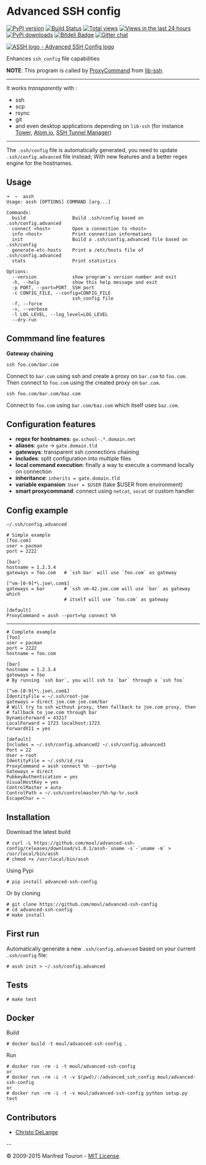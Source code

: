 Advanced SSH config
===================

[![PyPI version](https://badge.fury.io/py/advanced-ssh-config.svg)](http://badge.fury.io/py/advanced-ssh-config)
[![Build Status](https://travis-ci.org/moul/advanced-ssh-config.svg?branch=develop)](https://travis-ci.org/moul/advanced-ssh-config)
[![Total views](https://sourcegraph.com/api/repos/github.com/moul/advanced-ssh-config/counters/views.png)](https://sourcegraph.com/github.com/moul/advanced-ssh-config)
[![Views in the last 24 hours](https://sourcegraph.com/api/repos/github.com/moul/advanced-ssh-config/counters/views-24h.png)](https://sourcegraph.com/github.com/moul/advanced-ssh-config)
[![PyPi downloads](https://pypip.in/d/advanced-ssh-config/badge.svg)](https://crate.io/packages/advanced-ssh-config/)
[![Bitdeli Badge](https://d2weczhvl823v0.cloudfront.net/moul/advanced-ssh-config/trend.png)](https://bitdeli.com/free "Bitdeli Badge")
[![Gitter chat](https://badges.gitter.im/moul/advanced-ssh-config.svg)](https://gitter.im/moul/advanced-ssh-config)


[![ASSH logo - Advanced SSH Config logo](https://raw.githubusercontent.com/moul/advanced-ssh-config/develop/assets/assh.jpg)](https://github.com/moul/advanced-ssh-config)

Enhances `ssh_config` file capabilities

**NOTE**: This program is called by [ProxyCommand](http://en.wikibooks.org/wiki/OpenSSH/Cookbook/Proxies_and_Jump_Hosts#ProxyCommand_with_Netcat) from [lib-ssh](https://www.libssh.org).

---

It works *transparently* with :

- ssh
- scp
- rsync
- git
- and even desktop applications depending on `lib-ssh` (for instance [Tower](http://www.git-tower.com), [Atom.io](https://atom.io), [SSH Tunnel Manager](http://projects.tynsoe.org/fr/stm/))

---

The `.ssh/config` file is automatically generated, you need to update
`.ssh/config.advanced` file instead;
With new features and a better regex engine for the hostnames.

Usage
-----

    ➜  ~  assh
    Usage: assh [OPTIONS] COMMAND [arg...]

    Commands:
      build                 Build .ssh/config based on .ssh/config.advanced
      connect <host>        Open a connection to <host>
      info <host>           Print connection informations
      init                  Build a .ssh/config.advanced file based on .ssh/config
      generate-etc-hosts    Print a /etc/hosts file of .ssh/config.advanced
      stats                 Print statistics

    Options:
      --version             show program's version number and exit
      -h, --help            show this help message and exit
      -p PORT, --port=PORT  SSH port
      -c CONFIG_FILE, --config=CONFIG_FILE
                            ssh_config file
      -f, --force
      -v, --verbose
      -l LOG_LEVEL, --log_level=LOG_LEVEL
      --dry-run

Commmand line features
----------------------

**Gateway chaining**

    ssh foo.com/bar.com

Connect to `bar.com` using ssh and create a proxy on `bar.com` to `foo.com`. Then connect to `foo.com` using the created proxy on `bar.com`.

    ssh foo.com/bar.com/baz.com

Connect to `foo.com` using `bar.com/baz.com` which itself uses `baz.com`.

Configuration features
----------------------

- **regex for hostnames**: `gw.school-.*.domain.net`
- **aliases**: `gate` -> `gate.domain.tld`
- **gateways**: transparent ssh connections chaining
- **includes**: split configuration into multiple files
- **local command execution**: finally a way to execute a command locally on connection
- **inheritance**: `inherits = gate.domain.tld`
- **variable expansion**: `User = $USER` (take $USER from environment)
- **smart proxycommand**: connect using `netcat`, `socat` or custom handler

Config example
--------------

`~/.ssh/config.advanced`

    # Simple example
    [foo.com]
    user = pacman
    port = 2222

    [bar]
    hostname = 1.2.3.4
    gateways = foo.com   # `ssh bar` will use `foo.com` as gateway

    [^vm-[0-9]*\.joe\.com$]
    gateways = bar       # `ssh vm-42.joe.com will use `bar` as gateway which
                         # itself will use `foo.com` as gateway

    [default]
    ProxyCommand = assh --port=%p connect %h

---

    # Complete example
    [foo]
    user = pacman
    port = 2222
    hostname = foo.com

    [bar]
    hostname = 1.2.3.4
    gateways = foo
    # By running `ssh bar`, you will ssh to `bar` through a `ssh foo`

    [^vm-[0-9]*\.joe\.com$]
    IdentityFile = ~/.ssh/root-joe
    gateways = direct joe.com joe.com/bar
    # Will try to ssh without proxy, then fallback to joe.com proxy, then
    # fallback to joe.com through bar
    DynamicForward = 43217
    LocalForward = 1723 localhost:1723
    ForwardX11 = yes

    [default]
    Includes = ~/.ssh/config.advanced2 ~/.ssh/config.advanced3
    Port = 22
    User = root
    IdentityFile = ~/.ssh/id_rsa
    ProxyCommand = assh connect %h --port=%p
    Gateways = direct
    PubkeyAuthentication = yes
    VisualHostKey = yes
    ControlMaster = auto
    ControlPath = ~/.ssh/controlmaster/%h-%p-%r.sock
    EscapeChar = ~

Installation
------------

Download the latest build

    # curl -L https://github.com/moul/advanced-ssh-config/releases/download/v1.0.1/assh-`uname -s`-`uname -m` > /usr/local/bin/assh
    # chmod +x /usr/local/bin/assh

Using Pypi

    # pip install advanced-ssh-config

Or by cloning

    # git clone https://github.com/moul/advanced-ssh-config
    # cd advanced-ssh-config
    # make install

First run
---------

Automatically generate a new `.ssh/config.advanced` based on your
current `.ssh/config` file:

    # assh init > ~/.ssh/config.advanced

Tests
-----

    # make test

Docker
------

Build

    # docker build -t moul/advanced-ssh-config .

Run

    # docker run -rm -i -t moul/advanced-ssh-config
    or
    # docker run -rm -i -t -v $(pwd)/:/advanced_ssh_config moul/advanced-ssh-config
    or
    # docker run -rm -i -t -v moul/advanced-ssh-config python setup.py test

Contributors
------------

- [Christo DeLange](https://github.com/dldinternet)

--

© 2009-2015 Manfred Touron - [MIT License](https://github.com/moul/advanced-ssh-config/blob/master/License.txt).
